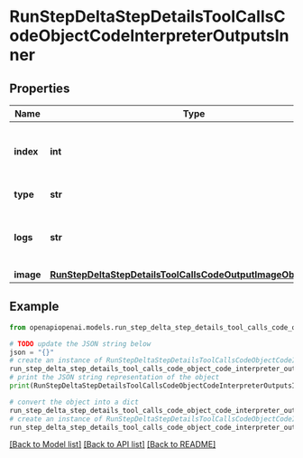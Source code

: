 # RunStepDeltaStepDetailsToolCallsCodeObjectCodeInterpreterOutputsInner


## Properties

Name | Type | Description | Notes
------------ | ------------- | ------------- | -------------
**index** | **int** | The index of the output in the outputs array. | 
**type** | **str** | Always &#x60;logs&#x60;. | 
**logs** | **str** | The text output from the Code Interpreter tool call. | [optional] 
**image** | [**RunStepDeltaStepDetailsToolCallsCodeOutputImageObjectImage**](RunStepDeltaStepDetailsToolCallsCodeOutputImageObjectImage.md) |  | [optional] 

## Example

```python
from openapiopenai.models.run_step_delta_step_details_tool_calls_code_object_code_interpreter_outputs_inner import RunStepDeltaStepDetailsToolCallsCodeObjectCodeInterpreterOutputsInner

# TODO update the JSON string below
json = "{}"
# create an instance of RunStepDeltaStepDetailsToolCallsCodeObjectCodeInterpreterOutputsInner from a JSON string
run_step_delta_step_details_tool_calls_code_object_code_interpreter_outputs_inner_instance = RunStepDeltaStepDetailsToolCallsCodeObjectCodeInterpreterOutputsInner.from_json(json)
# print the JSON string representation of the object
print(RunStepDeltaStepDetailsToolCallsCodeObjectCodeInterpreterOutputsInner.to_json())

# convert the object into a dict
run_step_delta_step_details_tool_calls_code_object_code_interpreter_outputs_inner_dict = run_step_delta_step_details_tool_calls_code_object_code_interpreter_outputs_inner_instance.to_dict()
# create an instance of RunStepDeltaStepDetailsToolCallsCodeObjectCodeInterpreterOutputsInner from a dict
run_step_delta_step_details_tool_calls_code_object_code_interpreter_outputs_inner_form_dict = run_step_delta_step_details_tool_calls_code_object_code_interpreter_outputs_inner.from_dict(run_step_delta_step_details_tool_calls_code_object_code_interpreter_outputs_inner_dict)
```
[[Back to Model list]](../README.md#documentation-for-models) [[Back to API list]](../README.md#documentation-for-api-endpoints) [[Back to README]](../README.md)


